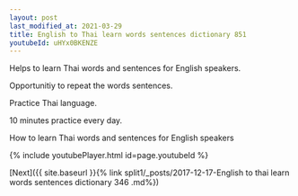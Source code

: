 ```yaml
---
layout: post
last_modified_at: 2021-03-29
title: English to Thai learn words sentences dictionary 851 
youtubeId: uHYx0BKENZE
---
```

 
 
Helps to learn Thai words and sentences for English speakers.

Opportunitiy to repeat the words sentences. 

Practice Thai language. 
 
10 minutes practice every day. 
 
How to learn Thai words and sentences for English speakers 
 
{% include youtubePlayer.html id=page.youtubeId %}
 
 
[Next]({{ site.baseurl }}{% link  split1/_posts/2017-12-17-English to thai learn words sentences dictionary 346 .md%})
 
